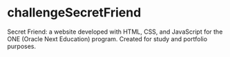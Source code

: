 # challengeSecretFriend
Secret Friend: a website developed with HTML, CSS, and JavaScript for the ONE (Oracle Next Education) program. Created for study and portfolio purposes.
